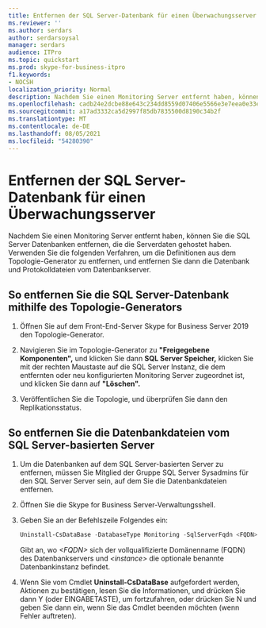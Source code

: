 ```yaml
---
title: Entfernen der SQL Server-Datenbank für einen Überwachungsserver
ms.reviewer: ''
ms.author: serdars
author: serdarsoysal
manager: serdars
audience: ITPro
ms.topic: quickstart
ms.prod: skype-for-business-itpro
f1.keywords:
- NOCSH
localization_priority: Normal
description: Nachdem Sie einen Monitoring Server entfernt haben, können Sie die SQL Server Datenbanken entfernen, die die Serverdaten gehostet haben. Verwenden Sie die folgenden Verfahren, um die Definitionen aus dem Topologie-Generator zu entfernen, und entfernen Sie dann die Datenbank und Protokolldateien vom Datenbankserver.
ms.openlocfilehash: cadb24e2dcbe88e643c234dd8559d07406e5566e3e7eea0e33eec796cd98cf52
ms.sourcegitcommit: a17ad3332ca5d2997f85db7835500d8190c34b2f
ms.translationtype: MT
ms.contentlocale: de-DE
ms.lasthandoff: 08/05/2021
ms.locfileid: "54280390"
---
```

# <a name="remove-the-sql-server-database-for-a-monitoring-server"></a>Entfernen der SQL Server-Datenbank für einen Überwachungsserver

Nachdem Sie einen Monitoring Server entfernt haben, können Sie die SQL Server Datenbanken entfernen, die die Serverdaten gehostet haben. Verwenden Sie die folgenden Verfahren, um die Definitionen aus dem Topologie-Generator zu entfernen, und entfernen Sie dann die Datenbank und Protokolldateien vom Datenbankserver.
  
## <a name="to-remove-the-sql-server-database-using-topology-builder"></a>So entfernen Sie die SQL Server-Datenbank mithilfe des Topologie-Generators

1. Öffnen Sie auf dem Front-End-Server Skype for Business Server 2019 den Topologie-Generator.
    
2. Navigieren Sie im Topologie-Generator zu **"Freigegebene Komponenten",** und klicken Sie dann **SQL Server Speicher,** klicken Sie mit der rechten Maustaste auf die SQL Server Instanz, die dem entfernten oder neu konfigurierten Monitoring Server zugeordnet ist, und klicken Sie dann auf **"Löschen".**
    
3. Veröffentlichen Sie die Topologie, und überprüfen Sie dann den Replikationsstatus.
    
## <a name="to-remove-the-database-files-from-the-sql-server"></a>So entfernen Sie die Datenbankdateien vom SQL Server-basierten Server

1. Um die Datenbanken auf dem SQL Server-basierten Server zu entfernen, müssen Sie Mitglied der Gruppe SQL Server Sysadmins für den SQL Server Server sein, auf dem Sie die Datenbankdateien entfernen.
    
2. Öffnen Sie die Skype for Business Server-Verwaltungsshell.
    
3. Geben Sie an der Befehlszeile Folgendes ein:
    
   ```PowerShell
   Uninstall-CsDataBase -DatabaseType Monitoring -SqlServerFqdn <FQDN> [-SqlInstanceName <instance>]
   ```

    Gibt an, wo  _\<FQDN\>_ sich der vollqualifizierte Domänenname (FQDN) des Datenbankservers und  _\<instance\>_ die optionale benannte Datenbankinstanz befindet. 
    
4. Wenn Sie vom Cmdlet **Uninstall-CsDataBase** aufgefordert werden, Aktionen zu bestätigen, lesen Sie die Informationen, und drücken Sie dann Y (oder EINGABETASTE), um fortzufahren, oder drücken Sie N und geben Sie dann ein, wenn Sie das Cmdlet beenden möchten (wenn Fehler auftreten). 
    

